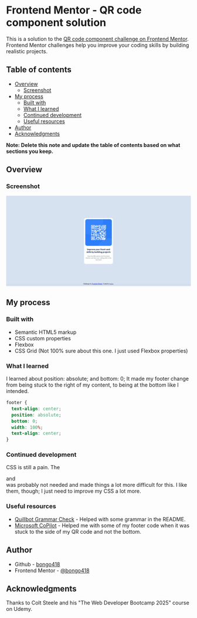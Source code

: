 # Frontend Mentor - QR code component solution

This is a solution to the [QR code component challenge on Frontend Mentor](https://www.frontendmentor.io/challenges/qr-code-component-iux_sIO_H). Frontend Mentor challenges help you improve your coding skills by building realistic projects.

## Table of contents

- [Overview](#overview)
  - [Screenshot](#screenshot)
- [My process](#my-process)
  - [Built with](#built-with)
  - [What I learned](#what-i-learned)
  - [Continued development](#continued-development)
  - [Useful resources](#useful-resources)
- [Author](#author)
- [Acknowledgments](#acknowledgments)

**Note: Delete this note and update the table of contents based on what sections you keep.**

## Overview

### Screenshot

![](./screenshot.jpeg)

## My process

### Built with

- Semantic HTML5 markup
- CSS custom properties
- Flexbox
- CSS Grid (Not 100% sure about this one. I just used Flexbox properties)

### What I learned

I learned about position: absolute; and bottom: 0; It made my footer change from being stuck to the right of my content, to being at the bottom like I intended.

```css
footer {
  text-align: center;
  position: absolute;
  bottom: 0;
  width: 100%;
  text-align: center;
}
```

### Continued development

CSS is still a pain. The <main> and <section> was probably not needed and made things a lot more difficult for this. I like them, though; I just need to improve my CSS a lot more.

### Useful resources

- [Quillbot Grammar Check](https://quillbot.com/grammar-check) - Helped with some grammar in the README.
- [Microsoft CoPilot](https://copilot.microsoft.com/) - Helped me with some of my footer code when it was stuck to the side of my QR code and not the bottom.

## Author

- Github - [bongo418](https://github.com/bongo418)
- Frontend Mentor - [@bongo418](https://www.frontendmentor.io/profile/bongo418)

## Acknowledgments

Thanks to Colt Steele and his "The Web Developer Bootcamp 2025" course on Udemy.
